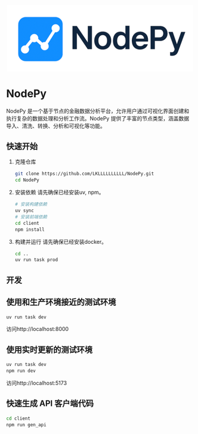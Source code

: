 <div align="center">
  <img src="client/public/logo.png" alt="NodePy logo" style="width: 500px">
  <!-- <h1>NodePy</h1> -->
</div>

# NodePy
NodePy 是一个基于节点的金融数据分析平台，允许用户通过可视化界面创建和执行复杂的数据处理和分析工作流。NodePy 提供了丰富的节点类型，涵盖数据导入、清洗、转换、分析和可视化等功能。
## 快速开始
1. 克隆仓库
    ```bash
    git clone https://github.com/LKLLLLLLLLLL/NodePy.git
    cd NodePy
    ```
2. 安装依赖
    请先确保已经安装uv, npm。
    ```bash
    # 安装构建依赖
    uv sync
    # 安装前端依赖
    cd client
    npm install
    ```
3. 构建并运行
    请先确保已经安装docker。
    ```bash
    cd ..
    uv run task prod
    ```
## 开发
## 使用和生产环境接近的测试环境
```bash
uv run task dev
```
访问http://localhost:8000
## 使用实时更新的测试环境
```bash
uv run task dev
npm run dev
```
访问http://localhost:5173
## 快速生成 API 客户端代码
```bash
cd client
npm run gen_api
```
